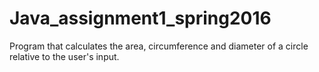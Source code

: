 # Java_assignment1_spring2016
Program that calculates the area, circumference and diameter of a circle relative to the user's input.
